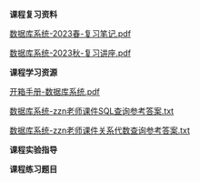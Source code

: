 <!-- tabs:start -->
**课程复习资料**

[数据库系统-2023春-复习笔记.pdf](https://gh.hitcs.cc/https://raw.githubusercontent.com/HIT-OpenCS/CS_Courses/main/公共课程/数据库系统/课程复习资料/数据库系统-2023春-复习笔记.pdf)

[数据库系统-2023秋-复习讲座.pdf](https://gh.hitcs.cc/https://raw.githubusercontent.com/HIT-OpenCS/CS_Courses/main/公共课程/数据库系统/课程复习资料/数据库系统-2023秋-复习讲座.pdf)

**课程学习资源**

[开箱手册-数据库系统.pdf](https://gh.hitcs.cc/https://raw.githubusercontent.com/HIT-OpenCS/CS_Courses/main/公共课程/数据库系统/课程学习资源/开箱手册-数据库系统.pdf)

[数据库系统-zzn老师课件SQL查询参考答案.txt](https://gh.hitcs.cc/https://raw.githubusercontent.com/HIT-OpenCS/CS_Courses/main/公共课程/数据库系统/课程学习资源/数据库系统-zzn老师课件SQL查询参考答案.txt)

[数据库系统-zzn老师课件关系代数查询参考答案.txt](https://gh.hitcs.cc/https://raw.githubusercontent.com/HIT-OpenCS/CS_Courses/main/公共课程/数据库系统/课程学习资源/数据库系统-zzn老师课件关系代数查询参考答案.txt)

**课程实验指导**

**课程练习题目**

<!-- tabs:end -->